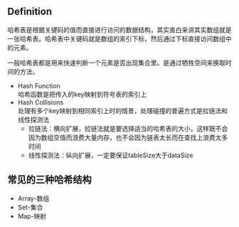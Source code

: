 ## Definition  
哈希表是根据关键码的值而直接进行访问的数据结构，其实直白来讲其实数组就是一张哈希表。哈希表中关键码就是数组的索引下标，然后通过下标直接访问数组中的元素。

一般哈希表都是用来快速判断一个元素是否出现集合里。是通过牺牲空间来换取时间的方法。

- Hash Function  
哈希函数是把传入的key映射到符号表的索引上
- Hash Collisions  
处理有多个key映射到相同索引上时的情景，处理碰撞的普遍方式是拉链法和线性探测法
    - 拉链法：横向扩展，拉链法就是要选择适当的哈希表的大小，这样既不会因为数组空值而浪费大量内存，也不会因为链表太长而在查找上浪费太多时间
    - 线性探测法：纵向扩展，一定要保证tableSize大于dataSize

## 常见的三种哈希结构  
- Array-数组
- Set-集合
- Map-映射